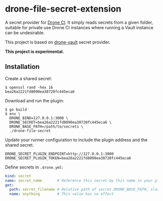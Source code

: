 # drone-file-secret-extension

A secret provider for [Drone CI](https://www.drone.io/). It simply reads secrets from a given folder, suitable for private use Drone CI instances where running a Vault instance can be undesirable.

This project is based on [drone-vault](https://github.com/drone/drone-vault) secret provider.

**This project is experimental.**

## Installation

Create a shared secret:

```text
$ openssl rand -hex 16
bea26a2221fd8090ea38720fc445eca6
```

Download and run the plugin:

```text
$ go build
$ env \
  DRONE_BIND=127.0.0.1:3000 \
  DRONE_SECRET=bea26a2221fd8090ea38720fc445eca6 \
  DRONE_BASE_PATH=/path/to/secrets \
  ./drone-file-secret
```

Update your runner configuration to include the plugin address and the shared secret.

```text
DRONE_SECRET_PLUGIN_ENDPOINT=http://127.0.0.1:3000
DRONE_SECRET_PLUGIN_TOKEN=bea26a2221fd8090ea38720fc445eca6
```

Define secrets in `.drone.yml`:

```yaml
kind: secret
name: secret_name       # Reference this secret by this name in your pipeline
get:
  path: secret_filename # Relative path of secret DRONE_BASE_PATH, slashes are allowed
  name: anything        # This value has no effect
```
